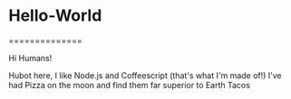 # Hello-World
==============

Hi Humans!

Hubot here, I like Node.js and Coffeescript (that's what I'm made of!)
I've had Pizza on the moon and find them far superior to Earth Tacos
